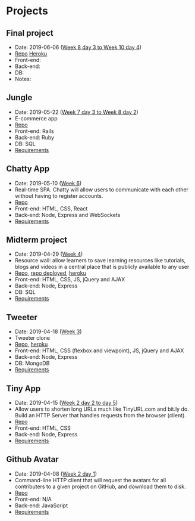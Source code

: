 # Projects

## Final project
  - Date: 2019-06-06 ([Week 8 day 3 to ](../week_08) [Week 10 day 4](../week_10))
  - [Repo]() [Heroku]()
  - Front-end:
  - Back-end:
  - DB:
  - Notes:

## Jungle 
  - Date: 2019-05-22 ([Week 7 day 3 to ](../week_07) [Week 8 day 2](../week_08))
  - E-commerce app
  - [Repo](https://github.com/vshibukawa/jungle-rails)
  - Front-end: Rails
  - Back-end: Ruby
  - DB: SQL
  - [Requirements](./6_jungle/jungle.md)

## Chatty App
  - Date: 2019-05-10 ([Week 6](../week_06))
  - Real-time SPA. Chatty will allow users to communicate with each other without having to register accounts.
  - [Repo](https://github.com/vshibukawa/chatty-app)
  - Front-end: HTML, CSS, React
  - Back-end: Node, Express and WebSockets
  - [Requirements](./5_chaty_app/chatty_app.md)

## Midterm project
  - Date: 2019-04-29 ([Week 4](../week_04))
  - Resource wall: allow learners to save learning resources like tutorials, blogs and videos in a central place that is publicly available to any user
  - [Repo](https://github.com/basktballer/TheWallMidterm), [repo deployed](https://github.com/vshibukawa/TheWallMidterm), [heroku](https://the-resource-wall.herokuapp.com/)
  - Front-end: HTML, CSS, JS, jQuery and AJAX
  - Back-end: Node, Express
  - DB: SQL
  - [Requirements](./4_midterm/midterm_project.md)

## Tweeter
  - Date: 2019-04-18 ([Week 3](../week_03))
  - Tweeter clone
  - [Repo](https://github.com/vshibukawa/tweeter), [heroku](https://stormy-harbor-99529.herokuapp.com/)
  - Front-end: HTML, CSS (flexbox and viewpoint), JS, jQuery and AJAX
  - Back-end: Node, Express
  - DB: MongoDB
  - [Requirements](./3_tweeter/tweeter.md)
  
## Tiny App
  - Date: 2019-04-15 ([Week 2 day 2 to day 5](../week_02))
  - Allow users to shorten long URLs much like TinyURL.com and bit.ly do. Build an HTTP Server that handles requests from the browser (client).
  - [Repo](https://github.com/vshibukawa/tiny-app)
  - Front-end: HTML, CSS
  - Back-end: Node, Express
  - [Requirements](./2_tiny_app/tiny_app.md)

## Github Avatar
  - Date: 2019-04-08 ([Week 2 day 1](../week_02/day_01))
  - Command-line HTTP client that will request the avatars for all contributers to a given project on GitHub, and download them to disk.
  - [Repo](https://github.com/vshibukawa/github-avatar-downloader)
  - Front-end: N/A
  - Back-end: JavaScript
  - [Requirements](./1_github_avatar/github_avatar.md)

